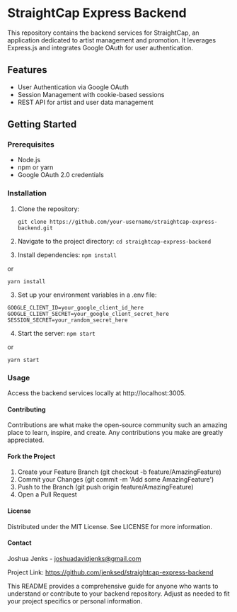 # StraightCap Express Backend

This repository contains the backend services for StraightCap, an application dedicated to artist management and promotion. It leverages Express.js and integrates Google OAuth for user authentication.

## Features

- User Authentication via Google OAuth
- Session Management with cookie-based sessions
- REST API for artist and user data management

## Getting Started

### Prerequisites

- Node.js
- npm or yarn
- Google OAuth 2.0 credentials

### Installation

1. Clone the repository:
   ```
   git clone https://github.com/your-username/straightcap-express-backend.git
   ```

2. Navigate to the project directory:
`cd straightcap-express-backend`

3. Install dependencies:
`npm install`

or

`yarn install`

3. Set up your environment variables in a .env file:

```
GOOGLE_CLIENT_ID=your_google_client_id_here
GOOGLE_CLIENT_SECRET=your_google_client_secret_here
SESSION_SECRET=your_random_secret_here
```

4. Start the server:
`npm start`

or

`yarn start`

### Usage
Access the backend services locally at http://localhost:3005.

#### Contributing
Contributions are what make the open-source community such an amazing place to learn, inspire, and create. Any contributions you make are greatly appreciated.

#### Fork the Project
1. Create your Feature Branch (git checkout -b feature/AmazingFeature)
2. Commit your Changes (git commit -m 'Add some AmazingFeature')
3. Push to the Branch (git push origin feature/AmazingFeature)
4. Open a Pull Request

#### License
Distributed under the MIT License. See LICENSE for more information.

#### Contact
Joshua Jenks - joshuadavidjenks@gmail.com

Project Link: https://github.com/jenksed/straightcap-express-backend

This README provides a comprehensive guide for anyone who wants to understand or contribute to your backend repository. Adjust as needed to fit your project specifics or personal information.